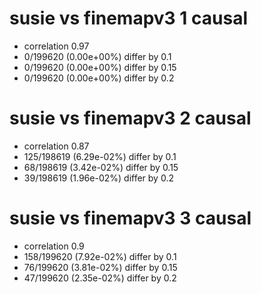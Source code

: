 # susie vs finemapv3  1 causal

- correlation 0.97
- 0/199620 (0.00e+00%) differ by 0.1
- 0/199620 (0.00e+00%) differ by 0.15
- 0/199620 (0.00e+00%) differ by 0.2


# susie vs finemapv3  2 causal

- correlation 0.87
- 125/198619 (6.29e-02%) differ by 0.1
- 68/198619 (3.42e-02%) differ by 0.15
- 39/198619 (1.96e-02%) differ by 0.2


# susie vs finemapv3  3 causal

- correlation 0.9
- 158/199620 (7.92e-02%) differ by 0.1
- 76/199620 (3.81e-02%) differ by 0.15
- 47/199620 (2.35e-02%) differ by 0.2


